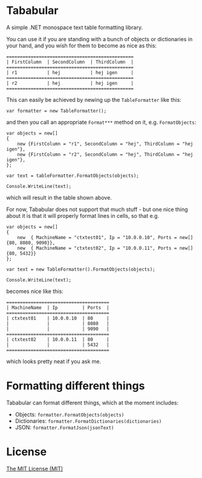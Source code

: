 # Tababular

A simple .NET monospace text table formatting library.

You can use it if you are standing with a bunch of objects or dictionaries in your hand, and you
wish for them to become as nice as this:

	===============================================
	| FirstColumn  | SecondColumn  | ThirdColumn  |
	===============================================
	| r1           | hej           | hej igen     |
	===============================================
	| r2           | hej           | hej igen     |
	===============================================

This can easily be achieved by newing up the `TableFormatter` like this:

	var formatter = new TableFormatter();

and then you call an appropriate `Format***` method on it, e.g. `FormatObjects`:

	var objects = new[]
	{
		new {FirstColumn = "r1", SecondColumn = "hej", ThirdColumn = "hej igen"},
		new {FirstColumn = "r2", SecondColumn = "hej", ThirdColumn = "hej igen"},
	};

	var text = tableFormatter.FormatObjects(objects);

	Console.WriteLine(text);

which will result in the table shown above.

For now, Tababular does not support that much stuff - but one nice thing about it is that
it will properly format lines in cells, so that e.g.

	var objects = new[]
	{
		new  { MachineName = "ctxtest01", Ip = "10.0.0.10", Ports = new[] {80, 8080, 9090}},
		new  { MachineName = "ctxtest02", Ip = "10.0.0.11", Ports = new[] {80, 5432}}
	};

	var text = new TableFormatter().FormatObjects(objects);

	Console.WriteLine(text);

becomes nice like this:

	======================================
	| MachineName  | Ip         | Ports  |
	======================================
	| ctxtest01    | 10.0.0.10  | 80     |
	|              |            | 8080   |
	|              |            | 9090   |
	======================================
	| ctxtest02    | 10.0.0.11  | 80     |
	|              |            | 5432   |
	======================================

which looks pretty neat if you ask me.

# Formatting different things

Tababular can format different things, which at the moment includes:

* Objects: `formatter.FormatObjects(objects)`
* Dictionaries: `formatter.FormatDictionaries(dictionaries)`
* JSON: `formatter.FormatJson(jsonText)`

# License

[The MIT License (MIT)](http://opensource.org/licenses/MIT)